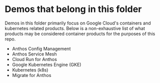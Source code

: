 # Demos that belong in this folder 

Demos in this folder primarily focus on Google Cloud's containers and kubernetes related products. Below is a non-exhaustive list of what products may be considered container products for the purposes of this repo.

* Anthos Config Management
* Anthos Service Mesh
* Cloud Run for Anthos
* Google Kubernetes Engine (GKE)
* Kubernetes (k8s) 
* Migrate for Anthos
